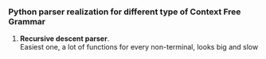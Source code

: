 ### Python parser realization for different type of Context Free Grammar
1. **Recursive descent parser**.<br>
   Easiest one, a lot of functions for every non-terminal, looks big and slow